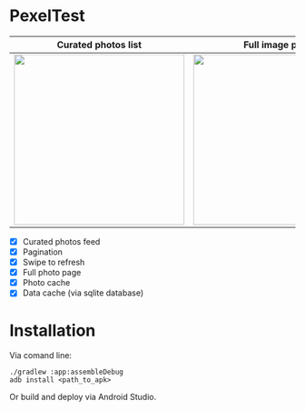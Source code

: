 # PexelTest
| Curated photos list | Full image page |
| ----------- | ----------- |
| [<img src="https://github.com/KonstantinBerkow/PexelTest/assets/8669019/81a6730b-f7fd-4544-8cf9-dc07706b1ca4" width="300"/>](image.png) | [<img src="https://github.com/KonstantinBerkow/PexelTest/assets/8669019/8b8a80d5-e83c-4bf6-bbdd-8a24e1926504" width="300"/>](image.png) |


- [x] Curated photos feed
- [x] Pagination
- [x] Swipe to refresh
- [x] Full photo page
- [x] Photo cache
- [x] Data cache (via sqlite database)

# Installation
Via comand line:
```
./gradlew :app:assembleDebug
adb install <path_to_apk>
```
Or build and deploy via Android Studio.
